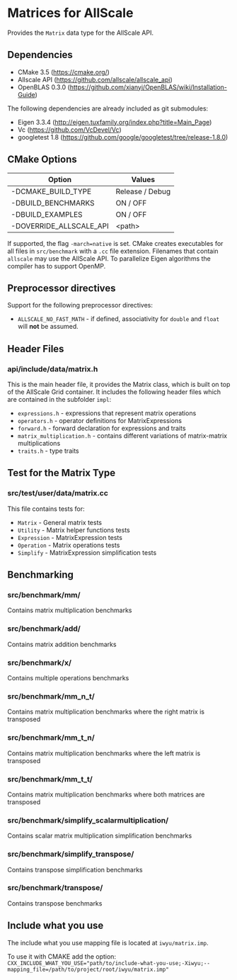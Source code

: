 # Matrices for AllScale

Provides the `Matrix` data type for the AllScale API.

## Dependencies

* CMake 3.5 (<https://cmake.org/>)
* Allscale API (<https://github.com/allscale/allscale_api>)
* OpenBLAS 0.3.0 (<https://github.com/xianyi/OpenBLAS/wiki/Installation-Guide>)

The following dependencies are already included as git submodules:

* Eigen 3.3.4 (<http://eigen.tuxfamily.org/index.php?title=Main_Page>)
* Vc (<https://github.com/VcDevel/Vc>)
* googletest 1.8 (<https://github.com/google/googletest/tree/release-1.8.0>)

## CMake Options

| Option                  | Values          |
| ----------------------- | --------------- |
| -DCMAKE_BUILD_TYPE      | Release / Debug |
| -DBUILD_BENCHMARKS      | ON / OFF        |
| -DBUILD_EXAMPLES        | ON / OFF        |
| -DOVERRIDE_ALLSCALE_API | \<path\>        |

If supported, the flag `-march=native` is set.
CMake creates executables for all files in `src/benchmark` with a `.cc` file extension.
Filenames that contain `allscale` may use the AllScale API.
To parallelize Eigen algorithms the compiler has to support OpenMP.

## Preprocessor directives

Support for the following preprocessor directives:

* `ALLSCALE_NO_FAST_MATH` - if defined, associativity for `double` and `float` will **not** be assumed.

## Header Files

### api/include/data/matrix.h

This is the main header file, it provides the Matrix class,
which is built on top of the AllScale Grid container.
It includes the following header files which are contained in the subfolder `impl`:

* `expressions.h` - expressions that represent matrix operations
* `operators.h` - operator definitions for MatrixExpressions
* `forward.h` - forward declaration for expressions and traits
* `matrix_multiplication.h` - contains different variations of matrix-matrix multiplications
* `traits.h` - type traits

## Test for the Matrix Type

### src/test/user/data/matrix.cc

This file contains tests for:

* `Matrix` - General matrix tests
* `Utility` - Matrix helper functions tests
* `Expression` - MatrixExpression tests
* `Operation` - Matrix operations tests
* `Simplify` - MatrixExpression simplification tests

## Benchmarking

### src/benchmark/mm/

Contains matrix multiplication benchmarks

### src/benchmark/add/

Contains matrix addition benchmarks

### src/benchmark/x/

Contains multiple operations benchmarks

### src/benchmark/mm_n_t/

Contains matrix multiplication benchmarks where the right matrix is transposed

### src/benchmark/mm_t_n/

Contains matrix multiplication benchmarks where the left matrix is transposed

### src/benchmark/mm_t_t/

Contains matrix multiplication benchmarks where both matrices are transposed

### src/benchmark/simplify_scalarmultiplication/

Contains scalar matrix multiplication simplification benchmarks

### src/benchmark/simplify_transpose/

Contains transpose simplification benchmarks

### src/benchmark/transpose/

Contains transpose benchmarks

## Include what you use

The include what you use mapping file is located at `iwyu/matrix.imp`.

To use it with CMAKE add the option:
`CXX_INCLUDE_WHAT_YOU_USE="path/to/include-what-you-use;-Xiwyu;--mapping_file=/path/to/project/root/iwyu/matrix.imp"`
